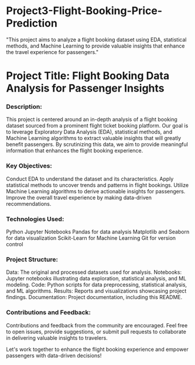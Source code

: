 # Project3-Flight-Booking-Price-Prediction
"This project aims to analyze a flight booking dataset using EDA, statistical methods, and Machine Learning to provide valuable insights that enhance the travel experience for passengers."

# Project Title: Flight Booking Data Analysis for Passenger Insights

###  Description:

This project is centered around an in-depth analysis of a flight booking dataset sourced from a prominent flight ticket booking platform. Our goal is to leverage Exploratory Data Analysis (EDA), statistical methods, and Machine Learning algorithms to extract valuable insights that will greatly benefit passengers. By scrutinizing this data, we aim to provide meaningful information that enhances the flight booking experience.

### Key Objectives:

Conduct EDA to understand the dataset and its characteristics.
Apply statistical methods to uncover trends and patterns in flight bookings.
Utilize Machine Learning algorithms to derive actionable insights for passengers.
Improve the overall travel experience by making data-driven recommendations.

### Technologies Used:

Python
Jupyter Notebooks
Pandas for data analysis
Matplotlib and Seaborn for data visualization
Scikit-Learn for Machine Learning
Git for version control

### Project Structure:

Data: The original and processed datasets used for analysis.
Notebooks: Jupyter notebooks illustrating data exploration, statistical analysis, and ML modeling.
Code: Python scripts for data preprocessing, statistical analysis, and ML algorithms.
Results: Reports and visualizations showcasing project findings.
Documentation: Project documentation, including this README.

### Contributions and Feedback:

Contributions and feedback from the community are encouraged. Feel free to open issues, provide suggestions, or submit pull requests to collaborate in delivering valuable insights to travelers.

Let's work together to enhance the flight booking experience and empower passengers with data-driven decisions!
